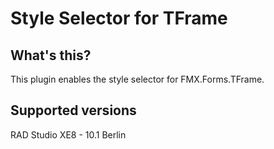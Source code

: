 # Style Selector for TFrame

## What's this?

This plugin enables the style selector for FMX.Forms.TFrame.

## Supported versions

RAD Studio XE8 - 10.1 Berlin
